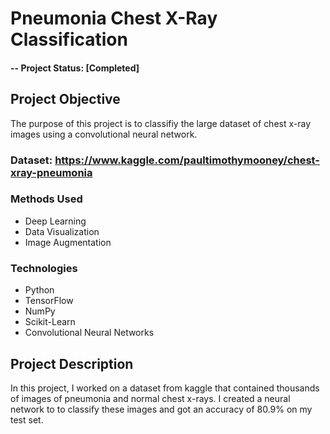 # Pneumonia Chest X-Ray Classification 

#### -- Project Status: [Completed]

## Project Objective
The purpose of this project is to classifiy the large dataset of chest x-ray images using a convolutional neural network.

### Dataset: https://www.kaggle.com/paultimothymooney/chest-xray-pneumonia

### Methods Used
* Deep Learning
* Data Visualization
* Image Augmentation

### Technologies
* Python
* TensorFlow
* NumPy
* Scikit-Learn
* Convolutional Neural Networks

## Project Description
In this project, I worked on a dataset from kaggle that contained thousands of images of pneumonia and normal chest x-rays. I created a neural network to to classify these images and got an accuracy of 80.9% on my test set.  

